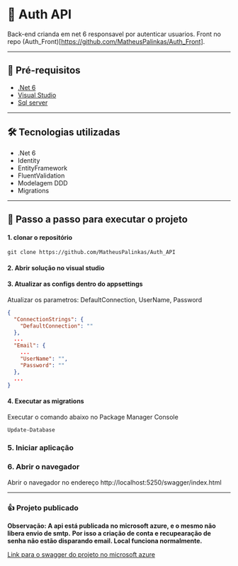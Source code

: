 # :closed_lock_with_key: Auth API

Back-end crianda em net 6 responsavel por autenticar usuarios. Front no repo (Auth_Front)[https://github.com/MatheusPalinkas/Auth_Front].

---

## :memo: Pré-requisitos

- [.Net 6](https://dotnet.microsoft.com/en-us/download/dotnet/6.0)
- [Visual Studio](https://visualstudio.microsoft.com/pt-br/vs/)
- [Sql server](https://www.microsoft.com/pt-br/sql-server/sql-server-downloads)

---

## :hammer_and_wrench: Tecnologias utilizadas

- .Net 6
- Identity
- EntityFramework
- FluentValidation
- Modelagem DDD
- Migrations

---

## :walking: Passo a passo para executar o projeto

#### 1. clonar o repositório

```
git clone https://github.com/MatheusPalinkas/Auth_API
```

#### 2. Abrir solução no visual studio

#### 3. Atualizar as configs dentro do appsettings

Atualizar os parametros: DefaultConnection, UserName, Password

```json
{
  "ConnectionStrings": {
    "DefaultConnection": ""
  },
  ...
  "Email": {
    ...
    "UserName": "",
    "Password": ""
  },
  ...
}

```

#### 4. Executar as migrations

Executar o comando abaixo no Package Manager Console

```bash
Update-Database
```

### 5. Iniciar aplicação

### 6. Abrir o navegador

Abrir o navegador no endereço http://localhost:5250/swagger/index.html

---

### :thumbsup: Projeto publicado

**Observação: A api está publicada no microsoft azure, e o mesmo não libera envio de smtp.**
**Por isso a criação de conta e recupearação de senha não estão disparando email. Local funciona normalmente.**

[Link para o swagger do projeto no microsoft azure](https://webappoauthnet.azurewebsites.net/swagger/index.html)
